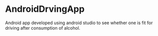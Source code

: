 # AndroidDrvingApp
Android app developed using android studio to see whether one is fit for driving after consumption of alcohol.
